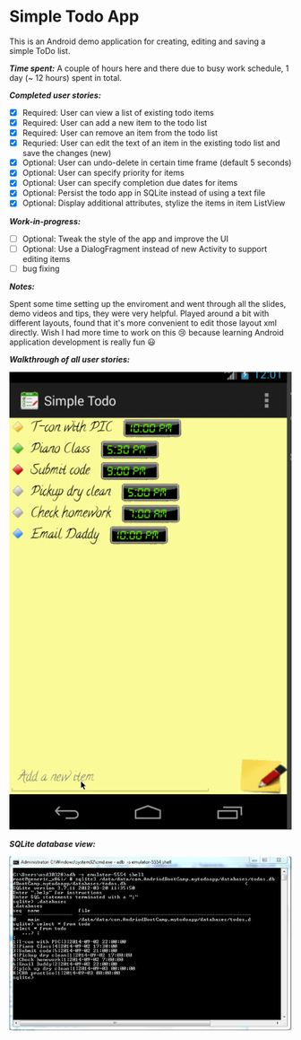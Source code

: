 Simple Todo App
=============

This is an Android demo application for creating, editing and saving a simple ToDo list.

**_Time spent:_** A couple of hours here and there due to busy work schedule, 1 day (~ 12 hours) spent in total.

**_Completed user stories:_**

- [x] Required: User can view a list of existing todo items
- [x] Required: User can add a new item to the todo list
- [x] Required: User can remove an item from the todo list
- [x] Requried: User can edit the text of an item in the existing todo list and save the changes (new)
- [x] Optional: User can undo-delete in certain time frame (default 5 seconds)
- [x] Optional: User can specify priority for items
- [x] Optional: User can specify completion due dates for items
- [x] Optional: Persist the todo app in SQLite instead of using a text file
- [x] Optional: Display additional attributes, stylize the items in item ListView

**_Work-in-progress:_**
- [ ] Optional: Tweak the style of the app and improve the UI
- [ ] Optional: Use a DialogFragment instead of new Activity to support editing items
- [ ] bug fixing
 
**_Notes:_**

Spent some time setting up the enviroment and went through all the slides, demo videos and tips, they were very helpful. Played around a bit with different layouts, found that it's more convenient to edit those layout xml directly.
Wish I had more time to work on this :cry: because learning Android application development is really fun :smiley:

**_Walkthrough of all user stories:_**

![screenshot](https://raw.githubusercontent.com/yangyzheng/SimpleTodoApp/master/readme/SimpleTodo15.gif)

**_SQLite database view:_**

![screenshot](https://raw.githubusercontent.com/yangyzheng/SimpleTodoApp/master/readme/Database.JPG)


